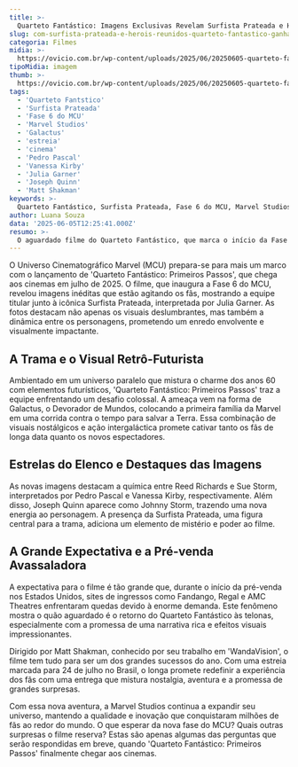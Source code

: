 ```yaml
---
title: >-
  Quarteto Fantástico: Imagens Exclusivas Revelam Surfista Prateada e Heróis Reunidos
slug: com-surfista-prateada-e-herois-reunidos-quarteto-fantastico-ganha-imagens-ineditas
categoria: Filmes
midia: >-
  https://ovicio.com.br/wp-content/uploads/2025/06/20250605-quarteto-fantastico-em-veiculo-em-movimento.webp
tipoMidia: imagem
thumb: >-
  https://ovicio.com.br/wp-content/uploads/2025/06/20250605-quarteto-fantastico-em-veiculo-em-movimento.webp
tags:
  - 'Quarteto Fantstico'
  - 'Surfista Prateada'
  - 'Fase 6 do MCU'
  - 'Marvel Studios'
  - 'Galactus'
  - 'estreia'
  - 'cinema'
  - 'Pedro Pascal'
  - 'Vanessa Kirby'
  - 'Julia Garner'
  - 'Joseph Quinn'
  - 'Matt Shakman'
keywords: >-
  Quarteto Fantástico, Surfista Prateada, Fase 6 do MCU, Marvel Studios, Galactus, estreia, cinema, Pedro Pascal, Vanessa Kirby, Julia Garner, Joseph Quinn, Matt Shakman
author: Luana Souza
data: '2025-06-05T12:25:41.000Z'
resumo: >-
  O aguardado filme do Quarteto Fantástico, que marca o início da Fase 6 do MCU, ganha novas imagens com destaque para a presença da Surfista Prateada. A estreia nos cinemas ocorre em julho, prometendo grandes emoções para os fãs.
---
```


O Universo Cinematográfico Marvel (MCU) prepara-se para mais um marco com o lançamento de 'Quarteto Fantástico: Primeiros Passos', que chega aos cinemas em julho de 2025. O filme, que inaugura a Fase 6 do MCU, revelou imagens inéditas que estão agitando os fãs, mostrando a equipe titular junto à icônica Surfista Prateada, interpretada por Julia Garner. As fotos destacam não apenas os visuais deslumbrantes, mas também a dinâmica entre os personagens, prometendo um enredo envolvente e visualmente impactante.

## A Trama e o Visual Retrô-Futurista

Ambientado em um universo paralelo que mistura o charme dos anos 60 com elementos futurísticos, 'Quarteto Fantástico: Primeiros Passos' traz a equipe enfrentando um desafio colossal. A ameaça vem na forma de Galactus, o Devorador de Mundos, colocando a primeira família da Marvel em uma corrida contra o tempo para salvar a Terra. Essa combinação de visuais nostálgicos e ação intergaláctica promete cativar tanto os fãs de longa data quanto os novos espectadores.

## Estrelas do Elenco e Destaques das Imagens

As novas imagens destacam a química entre Reed Richards e Sue Storm, interpretados por Pedro Pascal e Vanessa Kirby, respectivamente. Além disso, Joseph Quinn aparece como Johnny Storm, trazendo uma nova energia ao personagem. A presença da Surfista Prateada, uma figura central para a trama, adiciona um elemento de mistério e poder ao filme.

## A Grande Expectativa e a Pré-venda Avassaladora

A expectativa para o filme é tão grande que, durante o início da pré-venda nos Estados Unidos, sites de ingressos como Fandango, Regal e AMC Theatres enfrentaram quedas devido à enorme demanda. Este fenômeno mostra o quão aguardado é o retorno do Quarteto Fantástico às telonas, especialmente com a promessa de uma narrativa rica e efeitos visuais impressionantes.

Dirigido por Matt Shakman, conhecido por seu trabalho em 'WandaVision', o filme tem tudo para ser um dos grandes sucessos do ano. Com uma estreia marcada para 24 de julho no Brasil, o longa promete redefinir a experiência dos fãs com uma entrega que mistura nostalgia, aventura e a promessa de grandes surpresas.

Com essa nova aventura, a Marvel Studios continua a expandir seu universo, mantendo a qualidade e inovação que conquistaram milhões de fãs ao redor do mundo. O que esperar da nova fase do MCU? Quais outras surpresas o filme reserva? Estas são apenas algumas das perguntas que serão respondidas em breve, quando 'Quarteto Fantástico: Primeiros Passos' finalmente chegar aos cinemas.